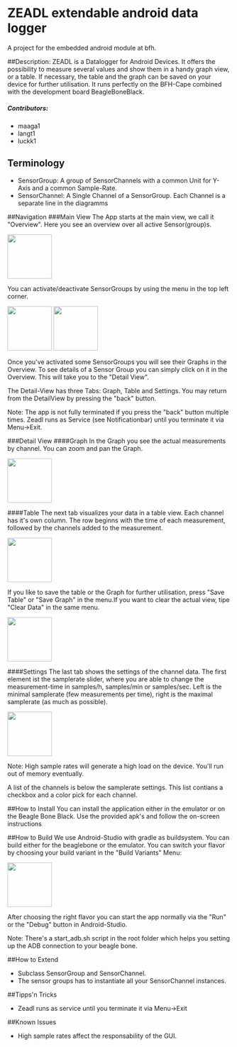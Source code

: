 # ZEADL extendable android data logger
A project for the embedded android module at bfh.

##Description: 
ZEADL is a Datalogger for Android Devices. It offers the possibility to measure several values and show them in a handy graph view, or a table. If necessary, the table and the graph can be saved on your device for further utilisation. It runs perfectly on the BFH-Cape combined with the development board BeagleBoneBlack.

##### Contributors:
* maaga1
* langt1
* luckk1

## Terminology
* SensorGroup: A group of SensorChannels with a common Unit for Y-Axis and a common Sample-Rate.
* SensorChannel: A Single Channel of a SensorGroup. Each Channel is a separate line in the diagramms

##Navigation
###Main View
The App starts at the main view, we call it "Overview". Here you see an overview over all active Sensor(group)s.

<img src="https://cloud.githubusercontent.com/assets/11633618/7190148/4181fba6-e484-11e4-8c0b-6312bb698713.png" width="100" />

You can activate/deactivate SensorGroups by using the menu in the top left corner. 

<img src="https://cloud.githubusercontent.com/assets/11633618/7190311/7e05f4f0-e485-11e4-984e-731a1f5e387d.png" width="100" />
<img src="https://cloud.githubusercontent.com/assets/11633618/7190975/43ea131e-e48a-11e4-9b09-1a3c627ab0b7.png" width="100" />

Once you've activated some SensorGroups you will see their Graphs in the Overview.
To see details of a Sensor Group you can simply click on it in the Overview. This will take you to the "Detail View".

The Detail-View has three Tabs: Graph, Table and Settings. You may return from the DetailView by pressing the "back" button.

Note: The app is not fully terminated if you press the "back" button multiple times. Zeadl runs as Service (see Notificationbar) until you terminate it via Menu->Exit.

###Detail View
####Graph
In the Graph you see the actual measurements by channel. You can zoom and pan the Graph.

<img src="https://cloud.githubusercontent.com/assets/11633618/7190134/388355ae-e484-11e4-9b46-b59dd39cf5d3.png" width="100" />

####Table
The next tab visualizes your data in a table view. Each channel has it's own column.
The row beginns with the time of each measurement, followed by the channels added to the measurement.

<img src="https://cloud.githubusercontent.com/assets/11633618/7190147/3fe44bc8-e484-11e4-91d9-b16ed251ad55.png" width="100" />

If you like to save the table or the Graph for further utilisation, press "Save Table" or "Save Graph" in the menu.If you want to clear the actual view, tipe "Clear Data" in the same menu.

<img src="https://cloud.githubusercontent.com/assets/11633618/7190139/3ccecff8-e484-11e4-9150-23682d21204f.png" width="100" />

####Settings
The last tab shows the settings of the channel data. The first element ist the samplerate slider, where you are able to change the measurement-time in samples/h, samples/min or samples/sec. Left is the minimal samplerate (few measurements per time), right is the maximal samplerate (as much as possible). 

<img src="https://cloud.githubusercontent.com/assets/11633618/7190141/3ea4560e-e484-11e4-85fd-30bf51477006.png" width="100" />

Note: High sample rates will generate a high load on the device. You'll run out of memory eventually.

A list of the channels is below the samplerate settings. This list contians a checkbox and a color pick for each channel.

##How to Install
You can install the application either in the emulator or on the Beagle Bone Black. Use the provided apk's and follow the on-screen instructions

##How to Build
We use Android-Studio with gradle as buildsystem.
You can build either for the beaglebone or the emulator. You can switch your flavor by choosing your build variant in the "Build Variants" Menu:

<img src="https://cloud.githubusercontent.com/assets/11633618/7190150/42f6b2c4-e484-11e4-9071-693b22db8575.png" width="100" />

After choosing the right flavor you can start the app normally via the "Run" or the "Debug" button in Android-Studio.

Note: There's a start_adb.sh script in the root folder which helps you setting up the ADB connection to your beagle bone.

##How to Extend
- Subclass SensorGroup and SensorChannel.
- The sensor groups has to instantiate all your SensorChannel instances.


##Tipps'n Tricks
- Zeadl runs as service until you terminate it via Menu->Exit


##Known Issues
- High sample rates affect the responsability of the GUI.


